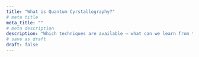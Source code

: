 ```yaml
---
title: "What is Quantum Cyrstallography?"
# meta title
meta_title: ""
# meta description
description: "Which techniques are available – what can we learn from them?"
# save as draft
draft: false
---
```

